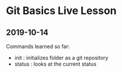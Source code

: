 # Git Basics Live Lesson

## 2019-10-14

Commands learned so far:

- init : initializes folder as a git repository
- status : looks at the current status

